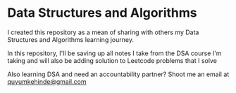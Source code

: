 # Data Structures and Algorithms

I created this repository as a mean of sharing with others my Data Structures and Algorithms learning journey.

In this repository, I'll be saving up all notes I take from the DSA course I'm taking and will also be adding solution to Leetcode problems that I solve

Also learning DSA and need an accountability partner? Shoot me an email at [quyumkehinde@gmail.com](mailto:quyumkehinde@gmail.com)
